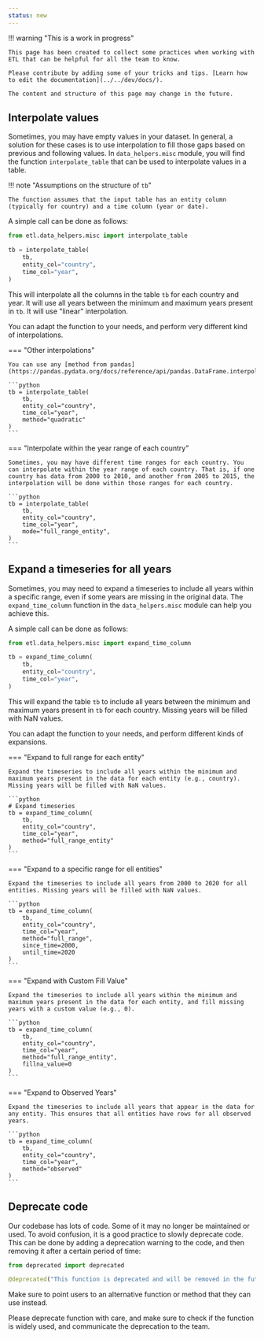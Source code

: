 ```yaml
---
status: new
---
```


!!! warning "This is a work in progress"

    This page has been created to collect some practices when working with ETL that can be helpful for all the team to know.

    Please contribute by adding some of your tricks and tips. [Learn how to edit the documentation](../../dev/docs/).

    The content and structure of this page may change in the future.


## Interpolate values
Sometimes, you may have empty values in your dataset. In general, a solution for these cases is to use interpolation to fill those gaps based on previous and following values. In `data_helpers.misc` module, you will find the function `interpolate_table` that can be used to interpolate values in a table.

!!! note "Assumptions on the structure of `tb`"

    The function assumes that the input table has an entity column (typically for country) and a time column (year or date).

A simple call can be done as follows:

```python
from etl.data_helpers.misc import interpolate_table

tb = interpolate_table(
    tb,
    entity_col="country",
    time_col="year",
)
```

This will interpolate all the columns in the table `tb` for each country and year. It will use all years between the minimum and maximum years present in `tb`. It will use "linear" interpolation.

You can adapt the function to your needs, and perform very different kind of interpolations.

=== "Other interpolations"

    You can use any [method from pandas](https://pandas.pydata.org/docs/reference/api/pandas.DataFrame.interpolate.html).

    ```python
    tb = interpolate_table(
        tb,
        entity_col="country",
        time_col="year",
        method="quadratic"
    )
    ```

=== "Interpolate within the year range of each country"

    Sometimes, you may have different time ranges for each country. You can interpolate within the year range of each country. That is, if one country has data from 2000 to 2010, and another from 2005 to 2015, the interpolation will be done within those ranges for each country.

    ```python
    tb = interpolate_table(
        tb,
        entity_col="country",
        time_col="year",
        mode="full_range_entity",
    )
    ```

## Expand a timeseries for all years
Sometimes, you may need to expand a timeseries to include all years within a specific range, even if some years are missing in the original data. The `expand_time_column` function in the `data_helpers.misc` module can help you achieve this.


A simple call can be done as follows:

```python
from etl.data_helpers.misc import expand_time_column

tb = expand_time_column(
    tb,
    entity_col="country",
    time_col="year",
)
```

This will expand the table `tb` to include all years between the minimum and maximum years present in `tb` for each country. Missing years will be filled with NaN values.

You can adapt the function to your needs, and perform different kinds of expansions.

=== "Expand to full range for each entity"

    Expand the timeseries to include all years within the minimum and maximum years present in the data for each entity (e.g., country). Missing years will be filled with NaN values.

    ```python
    # Expand timeseries
    tb = expand_time_column(
        tb,
        entity_col="country",
        time_col="year",
        method="full_range_entity"
    )
    ```

=== "Expand to a specific range for ell entities"

    Expand the timeseries to include all years from 2000 to 2020 for all entities. Missing years will be filled with NaN values.

    ```python
    tb = expand_time_column(
        tb,
        entity_col="country",
        time_col="year",
        method="full_range",
        since_time=2000,
        until_time=2020
    )
    ```

=== "Expand with Custom Fill Value"

    Expand the timeseries to include all years within the minimum and maximum years present in the data for each entity, and fill missing years with a custom value (e.g., 0).

    ```python
    tb = expand_time_column(
        tb,
        entity_col="country",
        time_col="year",
        method="full_range_entity",
        fillna_value=0
    )
    ```

=== "Expand to Observed Years"

    Expand the timeseries to include all years that appear in the data for any entity. This ensures that all entities have rows for all observed years.

    ```python
    tb = expand_time_column(
        tb,
        entity_col="country",
        time_col="year",
        method="observed"
    )
    ```


## Deprecate code
Our codebase has lots of code. Some of it may no longer be maintained or used. To avoid confusion, it is a good practice to slowly deprecate code. This can be done by adding a deprecation warning to the code, and then removing it after a certain period of time:

```python
from deprecated import deprecated

@deprecated("This function is deprecated and will be removed in the future. Please use this other function.")
```

Make sure to point users to an alternative function or method that they can use instead.

Please deprecate function with care, and make sure to check if the function is widely used, and communicate the deprecation to the team.

